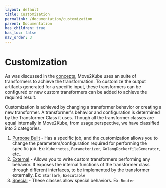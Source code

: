 ```yaml
---
layout: default
title: Customization
permalink: /documentation/customization
parent: Documentation
has_children: true
has_toc: false
nav_order: 3
---
```


# Customization

As was discussed in the [concepts](/documentation/concepts), Move2Kube uses an suite of transformers to achieve the transformation. To customize the output artifacts generated for a specific input, these transformers can be configured or new custom transformers can be added to achieve the required result.

Customization is achieved by changing a transformer behavior or creating a new transformer. A transformer's behavior and configuration is determined by the Transformer Class it uses. Though all the transformer classes are equal internally in Move2Kube, from usage perspective, we have classified into 3 categories. 

1. [Purpose Built](/documentation/customization/purpose-built) - Has a specific job, and the customization allows you to change the parameters/configuration required for performing the specific job. Ex: `Kubernetes`, `Parameterizer`, `GolangDockerfileGenerator`, etc..
2. [External](/documentation/customization/external) - Allows you to write custom transformers performing any behavior. It exposes the internal functions of the transformer class through different interfaces, to be implemented by the transformer externally. Ex: `Starlark`, `Executable`
3. [Special](/documentation/customization/special) - These classes allow special behaviors. Ex: `Router`

